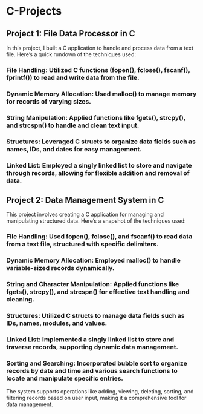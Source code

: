 # C-Projects
## Project 1: File Data Processor in C
In this project, I built a C application to handle and process data from a text file. Here’s a quick rundown of the techniques used:

### File Handling: Utilized C functions (fopen(), fclose(), fscanf(), fprintf()) to read and write data from the file.
### Dynamic Memory Allocation: Used malloc() to manage memory for records of varying sizes.
### String Manipulation: Applied functions like fgets(), strcpy(), and strcspn() to handle and clean text input.
### Structures: Leveraged C structs to organize data fields such as names, IDs, and dates for easy management.
### Linked List: Employed a singly linked list to store and navigate through records, allowing for flexible addition and removal of data.

## Project 2: Data Management System in C
This project involves creating a C application for managing and manipulating structured data. Here’s a snapshot of the techniques used:

### File Handling: Used fopen(), fclose(), and fscanf() to read data from a text file, structured with specific delimiters.
### Dynamic Memory Allocation: Employed malloc() to handle variable-sized records dynamically.
### String and Character Manipulation: Applied functions like fgets(), strcpy(), and strcspn() for effective text handling and cleaning.
### Structures: Utilized C structs to manage data fields such as IDs, names, modules, and values.
### Linked List: Implemented a singly linked list to store and traverse records, supporting dynamic data management.
### Sorting and Searching: Incorporated bubble sort to organize records by date and time and various search functions to locate and manipulate specific entries.
The system supports operations like adding, viewing, deleting, sorting, and filtering records based on user input, making it a comprehensive tool for data management.
